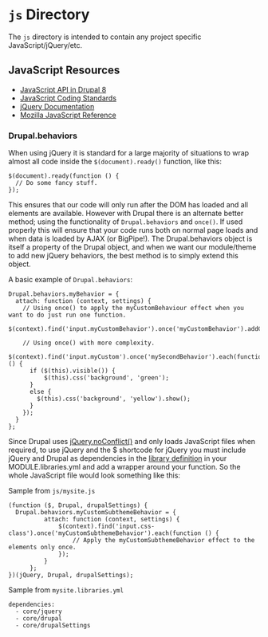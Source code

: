 # `js` Directory
The `js` directory is intended to contain any project specific JavaScript/jQuery/etc.

## JavaScript Resources
* [JavaScript API in Drupal 8](https://www.drupal.org/node/2269515)
* [JavaScript Coding Standards](https://www.drupal.org/node/172169)
* [jQuery Documentation](http://learn.jquery.com/)
* [Mozilla JavaScript Reference](https://developer.mozilla.org/en-US/docs/Web/JavaScript/Reference)


### Drupal.behaviors

When using jQuery it is standard for a large majority of situations to wrap almost all code inside the `$(document).ready()` function, like this:

```
$(document).ready(function () {
  // Do some fancy stuff.
});
```

This ensures that our code will only run after the DOM has loaded and all elements are available. 
However with Drupal there is an alternate better method; using the functionality of `Drupal.behaviors` and `once()`. 
If used properly this will ensure that your code runs both on normal page loads and when data is loaded by AJAX (or BigPipe!). 
The Drupal.behaviors object is itself a property of the Drupal object, and when we want our module/theme to add new jQuery behaviors, the best method is to simply extend this object.

A basic example of `Drupal.behaviors`:
```
Drupal.behaviors.myBehavior = {
  attach: function (context, settings) {
    // Using once() to apply the myCustomBehaviour effect when you want to do just run one function.
    $(context).find('input.myCustomBehavior').once('myCustomBehavior').addClass('processed');

    // Using once() with more complexity.
    $(context).find('input.myCustom').once('mySecondBehavior').each(function () {
      if ($(this).visible()) {
          $(this).css('background', 'green');
      }
      else {
        $(this).css('background', 'yellow').show();
      }
    });
  }
};
```

Since Drupal uses [jQuery.noConflict()](http://learn.jquery.com/using-jquery-core/avoid-conflicts-other-libraries/) and only loads JavaScript files when required, to use jQuery and the $ shortcode for jQuery you must include jQuery and Drupal as dependencies in the [library definition](https://www.drupal.org/developing/api/8/assets#library) in your MODULE.libraries.yml and add a wrapper around your function. So the whole JavaScript file would look something like this:

Sample from `js/mysite.js`
```
(function ($, Drupal, drupalSettings) {
  Drupal.behaviors.myCustomSubthemeBehavior = {
          attach: function (context, settings) {
              $(context).find('input.css-class').once('myCustomSubthemeBehavior').each(function () {
                  // Apply the myCustomSubthemeBehavior effect to the elements only once.
              });
          }
      };
})(jQuery, Drupal, drupalSettings);
```

Sample from `mysite.libraries.yml`

```
dependencies:
  - core/jquery
  - core/drupal
  - core/drupalSettings
```
